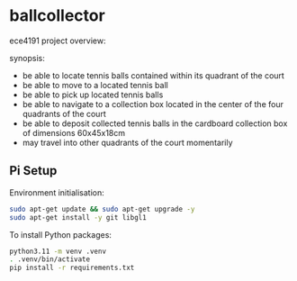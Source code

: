 # ballcollector
ece4191 project overview:

synopsis:
- be able to locate tennis balls contained within its quadrant of the court
- be able to move to a located tennis ball
- be able to pick up located tennis balls
- be able to navigate to a collection box located in the center of the four quadrants of the court
- be able to deposit collected tennis balls in the cardboard collection box of dimensions 60x45x18cm
- may travel into other quadrants of the court momentarily

## Pi Setup

Environment initialisation:

```sh
sudo apt-get update && sudo apt-get upgrade -y
sudo apt-get install -y git libgl1
```

To install Python packages:

```sh
python3.11 -m venv .venv
. .venv/bin/activate
pip install -r requirements.txt
```

